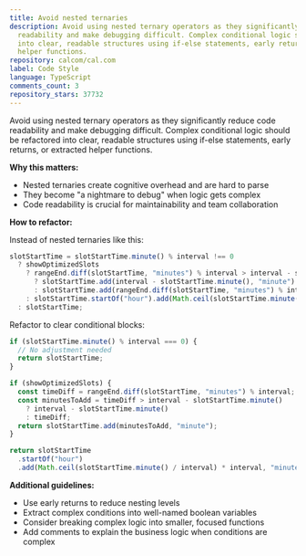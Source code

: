 ```yaml
---
title: Avoid nested ternaries
description: Avoid using nested ternary operators as they significantly reduce code
  readability and make debugging difficult. Complex conditional logic should be refactored
  into clear, readable structures using if-else statements, early returns, or extracted
  helper functions.
repository: calcom/cal.com
label: Code Style
language: TypeScript
comments_count: 3
repository_stars: 37732
---
```


Avoid using nested ternary operators as they significantly reduce code readability and make debugging difficult. Complex conditional logic should be refactored into clear, readable structures using if-else statements, early returns, or extracted helper functions.

**Why this matters:**
- Nested ternaries create cognitive overhead and are hard to parse
- They become "a nightmare to debug" when logic gets complex
- Code readability is crucial for maintainability and team collaboration

**How to refactor:**

Instead of nested ternaries like this:
```typescript
slotStartTime = slotStartTime.minute() % interval !== 0
  ? showOptimizedSlots
    ? rangeEnd.diff(slotStartTime, "minutes") % interval > interval - slotStartTime.minute()
      ? slotStartTime.add(interval - slotStartTime.minute(), "minute")
      : slotStartTime.add(rangeEnd.diff(slotStartTime, "minutes") % interval, "minute")
    : slotStartTime.startOf("hour").add(Math.ceil(slotStartTime.minute() / interval) * interval, "minute")
  : slotStartTime;
```

Refactor to clear conditional blocks:
```typescript
if (slotStartTime.minute() % interval === 0) {
  // No adjustment needed
  return slotStartTime;
}

if (showOptimizedSlots) {
  const timeDiff = rangeEnd.diff(slotStartTime, "minutes") % interval;
  const minutesToAdd = timeDiff > interval - slotStartTime.minute() 
    ? interval - slotStartTime.minute()
    : timeDiff;
  return slotStartTime.add(minutesToAdd, "minute");
}

return slotStartTime
  .startOf("hour")
  .add(Math.ceil(slotStartTime.minute() / interval) * interval, "minute");
```

**Additional guidelines:**
- Use early returns to reduce nesting levels
- Extract complex conditions into well-named boolean variables
- Consider breaking complex logic into smaller, focused functions
- Add comments to explain the business logic when conditions are complex
